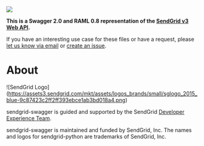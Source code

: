 <img src="http://online.swagger.io/validator?url=https://raw.githubusercontent.com/sendgrid/sendgrid-swagger/master/swagger.json">

**This is a Swagger 2.0 and RAML 0.8 representation of the [SendGrid v3 Web API](https://sendgrid.com/docs/API_Reference/Web_API_v3/index.html).**

If you have an interesting use case for these files or have a request, please [let us know via email](mailto:dx@sendgrid.com) or [create an issue](https://github.com/sendgrid/sendgrid-swagger/issues).

# About

![SendGrid Logo]
(https://assets3.sendgrid.com/mkt/assets/logos_brands/small/sglogo_2015_blue-9c87423c2ff2ff393ebce1ab3bd018a4.png)

sendgrid-swagger is guided and supported by the SendGrid [Developer Experience Team](mailto:dx@sendgrid.com).

sendgrid-swagger is maintained and funded by SendGrid, Inc. The names and logos for sendgrid-python are trademarks of SendGrid, Inc.
